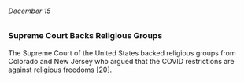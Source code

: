 ###### December 15

### Supreme Court Backs Religious Groups

The Supreme Court of the United States backed religious groups from Colorado and New Jersey who argued that the COVID restrictions are against religious freedoms [[20]](https://www.infoplease.com/december-2020-current-events-us-news). 